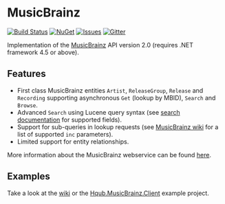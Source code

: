 MusicBrainz
============

[![Build Status](https://img.shields.io/github/actions/workflow/status/avatar29A/MusicBrainz/dotnet.yml?style=flat-square)](https://github.com/avatar29A/MusicBrainz/actions/workflows/dotnet.yml)
[![NuGet](https://img.shields.io/nuget/v/MusicBrainzAPI.svg?style=flat-square)](https://www.nuget.org/packages/MusicBrainzAPI)
[![Issues](https://img.shields.io/github/issues/avatar29A/MusicBrainz.svg?style=flat-square)](https://github.com/avatar29A/MusicBrainz/issues)
[![Gitter](https://img.shields.io/gitter/room/avatar29A/MusicBrainz?color=%2346BC99&style=flat-square)](https://gitter.im/avatar29A/MusicBrainz)

Implementation of the [MusicBrainz](https://musicbrainz.org/) API version 2.0 (requires .NET framework 4.5 or above).

## Features

- First class MusicBrainz entities `Artist`, `ReleaseGroup`, `Release` and `Recording` supporting asynchronous `Get` (lookup by MBID), `Search` and `Browse`.
- Advanced `Search` using Lucene query syntax (see [search documentation](https://musicbrainz.org/doc/Development/XML_Web_Service/Version_2/Search) for supported fields).
- Support for sub-queries in lookup requests (see [MusicBrainz wiki](https://wiki.musicbrainz.org/User:Nikki/ws/2) for a list of supported `inc` parameters).
- Limited support for entity relationships.

More information about the MusicBrainz webservice can be found [here](https://musicbrainz.org/doc/Development/XML_Web_Service/Version_2).

## Examples

Take a look at the [wiki](https://github.com/avatar29A/MusicBrainz/wiki) or the [Hqub.MusicBrainz.Client](https://github.com/avatar29A/MusicBrainz/tree/master/Hqub.MusicBrainz/Hqub.MusicBrainz.Client) example project.
